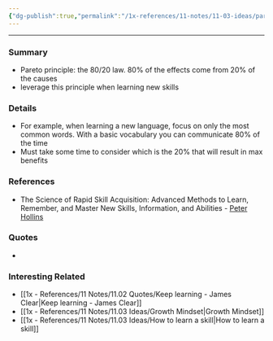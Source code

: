 ```yaml
---
{"dg-publish":true,"permalink":"/1x-references/11-notes/11-03-ideas/pareto-principle-in-learning-new-skills/","title":"Pareto principle in learning new skills","created":"2024-02-14T20:18:25.834+03:00","updated":"2024-02-14T20:18:25.834+03:00"}
---
```


---

### Summary
- Pareto principle: the 80/20 law. 80% of the effects come from 20% of the causes
- leverage this principle when learning new skills

### Details
- For example, when learning a new language, focus on only the most common words. With a basic vocabulary you can communicate 80% of the time
- Must take some time to consider which is the 20% that will result in max benefits

### References
- The Science of Rapid Skill Acquisition: Advanced Methods to Learn, Remember, and Master New Skills, Information, and Abilities - [Peter Hollins](https://www.goodreads.com/author/show/16593818.Peter_Hollins)

### Quotes
-

### Interesting Related
- [[1x - References/11 Notes/11.02 Quotes/Keep learning - James Clear\|Keep learning - James Clear]]
- [[1x - References/11 Notes/11.03 Ideas/Growth Mindset\|Growth Mindset]]
- [[1x - References/11 Notes/11.03 Ideas/How to learn a skill\|How to learn a skill]]